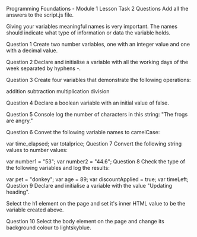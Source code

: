 Programming Foundations - Module 1
Lesson Task 2 Questions
Add all the answers to the script.js file.

Giving your variables meaningful names is very important. The names should indicate what type of information or data the variable holds.

Question 1
Create two number variables, one with an integer value and one with a decimal value.

Question 2
Declare and initialise a variable with all the working days of the week separated by hyphens -.

Question 3
Create four variables that demonstrate the following operations:

addition
subtraction
multiplication
division

Question 4
Declare a boolean variable with an initial value of false.

Question 5
Console log the number of characters in this string: "The frogs are angry."

Question 6
Convet the following variable names to camelCase:

var time_elapsed;
var totalprice;
Question 7
Convert the following string values to number values:

var number1 = "53";
var number2 = "44.6";
Question 8
Check the type of the following variables and log the results:

var pet = "donkey";
var age = 89;
var discountApplied = true;
var timeLeft;
Question 9
Declare and initialise a variable with the value "Updating heading".

Select the h1 element on the page and set it's inner HTML value to be the variable created above.

Question 10
Select the body element on the page and change its background colour to lightskyblue.

